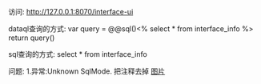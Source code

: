 访问:
http://127.0.0.1:8070/interface-ui

dataql查询的方式:
var query = @@sql()<%
    select * from interface_info
%>
return query()

sql查询的方式:
  select * from interface_info 
  
问题:
   1.异常:Unknown SqlMode.
     把注释去掉
     [图片](./images/20200512175916.jpg)
